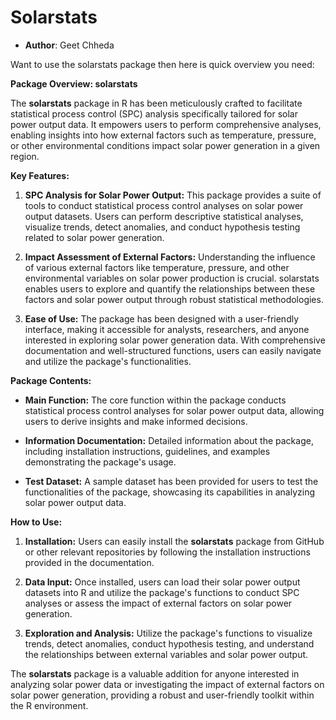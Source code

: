 # Solarstats
- **Author**: Geet Chheda

Want to use the solarstats package then here is quick overview you need:

**Package Overview: solarstats**

The **solarstats** package in R has been meticulously crafted to facilitate statistical process control (SPC) analysis specifically tailored for solar power output data. It empowers users to perform comprehensive analyses, enabling insights into how external factors such as temperature, pressure, or other environmental conditions impact solar power generation in a given region.

**Key Features:**

1. **SPC Analysis for Solar Power Output:** This package provides a suite of tools to conduct statistical process control analyses on solar power output datasets. Users can perform descriptive statistical analyses, visualize trends, detect anomalies, and conduct hypothesis testing related to solar power generation.

2. **Impact Assessment of External Factors:** Understanding the influence of various external factors like temperature, pressure, and other environmental variables on solar power production is crucial. solarstats enables users to explore and quantify the relationships between these factors and solar power output through robust statistical methodologies.

3. **Ease of Use:** The package has been designed with a user-friendly interface, making it accessible for analysts, researchers, and anyone interested in exploring solar power generation data. With comprehensive documentation and well-structured functions, users can easily navigate and utilize the package's functionalities.

**Package Contents:**

- **Main Function:** The core function within the package conducts statistical process control analyses for solar power output data, allowing users to derive insights and make informed decisions.

- **Information Documentation:** Detailed information about the package, including installation instructions, guidelines, and examples demonstrating the package's usage.

- **Test Dataset:** A sample dataset has been provided for users to test the functionalities of the package, showcasing its capabilities in analyzing solar power output data.

**How to Use:**

1. **Installation:** Users can easily install the **solarstats** package from GitHub or other relevant repositories by following the installation instructions provided in the documentation.

2. **Data Input:** Once installed, users can load their solar power output datasets into R and utilize the package's functions to conduct SPC analyses or assess the impact of external factors on solar power generation.

3. **Exploration and Analysis:** Utilize the package's functions to visualize trends, detect anomalies, conduct hypothesis testing, and understand the relationships between external variables and solar power output.

The **solarstats** package is a valuable addition for anyone interested in analyzing solar power data or investigating the impact of external factors on solar power generation, providing a robust and user-friendly toolkit within the R environment.
